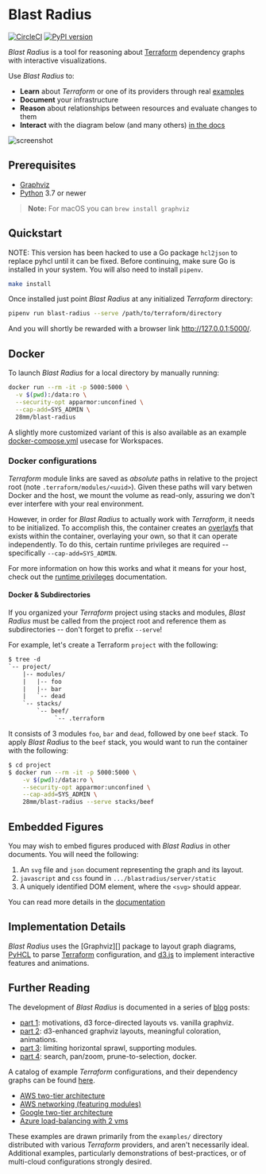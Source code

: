 # Blast Radius

[![CircleCI](https://circleci.com/gh/28mm/blast-radius/tree/master.svg?style=svg)](https://circleci.com/gh/28mm/blast-radius/tree/master)
[![PyPI version](https://badge.fury.io/py/BlastRadius.svg)](https://badge.fury.io/py/BlastRadius)

[terraform]: https://www.terraform.io/
[examples]: https://28mm.github.io/blast-radius-docs/

_Blast Radius_ is a tool for reasoning about [Terraform][] dependency graphs
with interactive visualizations.

Use _Blast Radius_ to:

* __Learn__ about *Terraform* or one of its providers through real [examples][]
* __Document__ your infrastructure
* __Reason__ about relationships between resources and evaluate changes to them
* __Interact__ with the diagram below (and many others) [in the docs][examples]

![screenshot](doc/blastradius-interactive.png)

## Prerequisites

* [Graphviz](https://www.graphviz.org/)
* [Python](https://www.python.org/) 3.7 or newer

> __Note:__ For macOS you can `brew install graphviz`

## Quickstart

NOTE:  This version has been hacked to use a Go package `hcl2json` to replace
pyhcl until it can be fixed.  Before continuing, make sure Go is installed in your system.
You will also need to install `pipenv`.

```sh
make install
```

Once installed just point *Blast Radius* at any initialized *Terraform*
directory:

```sh
pipenv run blast-radius --serve /path/to/terraform/directory
```

And you will shortly be rewarded with a browser link http://127.0.0.1:5000/.

## Docker

[privileges]: https://docs.docker.com/engine/reference/run/#runtime-privilege-and-linux-capabilities
[overlayfs]: https://wiki.archlinux.org/index.php/Overlay_filesystem

To launch *Blast Radius* for a local directory by manually running:

```sh
docker run --rm -it -p 5000:5000 \
  -v $(pwd):/data:ro \
  --security-opt apparmor:unconfined \
  --cap-add=SYS_ADMIN \
  28mm/blast-radius
```

A slightly more customized variant of this is also available as an example
[docker-compose.yml](./examples/docker-compose.yml) usecase for Workspaces.

### Docker configurations

*Terraform* module links are saved as _absolute_ paths in relative to the
project root (note `.terraform/modules/<uuid>`). Given these paths will vary
betwen Docker and the host, we mount the volume as read-only, assuring we don't
ever interfere with your real environment.

However, in order for *Blast Radius* to actually work with *Terraform*, it needs
to be initialized. To accomplish this, the container creates an [overlayfs][]
that exists within the container, overlaying your own, so that it can operate
independently. To do this, certain runtime privileges are required --
specifically `--cap-add=SYS_ADMIN`.

For more information on how this works and what it means for your host, check
out the [runtime privileges][privileges] documentation.

#### Docker & Subdirectories

If you organized your *Terraform* project using stacks and modules,
*Blast Radius* must be called from the project root and reference them as
subdirectories -- don't forget to prefix `--serve`!

For example, let's create a Terraform `project` with the following:

```txt
$ tree -d
`-- project/
    |-- modules/
    |   |-- foo
    |   |-- bar
    |   `-- dead
    `-- stacks/
        `-- beef/
             `-- .terraform
```

It consists of 3 modules `foo`, `bar` and `dead`, followed by one `beef` stack.
To apply *Blast Radius* to the `beef` stack, you would want to run the container
with the following:

```sh
$ cd project
$ docker run --rm -it -p 5000:5000 \
    -v $(pwd):/data:ro \
    --security-opt apparmor:unconfined \
    --cap-add=SYS_ADMIN \
    28mm/blast-radius --serve stacks/beef
```

## Embedded Figures

You may wish to embed figures produced with *Blast Radius* in other documents.
You will need the following:

1. An `svg` file and `json` document representing the graph and its layout.
2. `javascript` and `css` found in `.../blastradius/server/static`
3. A uniquely identified DOM element, where the `<svg>` should appear.

You can read more details in the [documentation](docs/embedeed.md)

## Implementation Details

*Blast Radius* uses the [Graphviz][] package to layout graph diagrams,
[PyHCL](https://github.com/virtuald/pyhcl) to parse [Terraform][] configuration,
and [d3.js](https://d3js.org/) to implement interactive features and animations.

## Further Reading

The development of *Blast Radius* is documented in a series of
[blog](https://28mm.github.io) posts:

* [part 1](https://28mm.github.io/notes/d3-terraform-graphs): motivations, d3 force-directed layouts vs. vanilla graphviz.
* [part 2](https://28mm.github.io/notes/d3-terraform-graphs-2): d3-enhanced graphviz layouts, meaningful coloration, animations.
* [part 3](https://28mm.github.io/notes/terraform-graphs-3): limiting horizontal sprawl, supporting modules.
* [part 4](https://28mm.github.io/notes/d3-terraform-graphs-4): search, pan/zoom, prune-to-selection, docker.

A catalog of example *Terraform* configurations, and their dependency graphs
can be found [here](https://28mm.github.io/blast-radius-docs/).

* [AWS two-tier architecture](https://28mm.github.io/blast-radius-docs/examples/terraform-provider-aws/two-tier/)
* [AWS networking (featuring modules)](https://28mm.github.io/blast-radius-docs/examples/terraform-provider-aws/networking/)
* [Google two-tier architecture](https://28mm.github.io/blast-radius-docs/examples/terraform-provider-google/two-tier/)
* [Azure load-balancing with 2 vms](https://28mm.github.io/blast-radius-docs/examples/terraform-provider-azurem/2-vms-loadbalancer-lbrules/)

These examples are drawn primarily from the `examples/` directory distributed
with various *Terraform* providers, and aren't necessarily ideal. Additional
examples, particularly demonstrations of best-practices, or of multi-cloud
configurations strongly desired.
